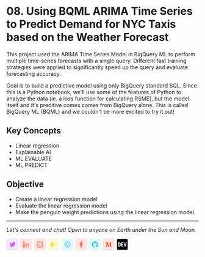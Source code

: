 # 08. Using BQML ARIMA Time Series to Predict Demand for NYC Taxis based on the Weather Forecast

This project used the ARIMA Time Series Model in BigQuery ML to perform multiple time-series forecasts with a single query. Different fast training strategies were applied to significantly speed up the query and evaluate forecasting accuracy. 

Goal is to build a predictive model using only BigQuery standard SQL. Since this is a Python notebook, we'll use some of the features of Python to analyze the data (ie. a loss function for calculating RSME), but the model itself and it's preditive comes comes from BigQuery alone. This is called BigQuery ML (BQML) and we couldn't be more excited to try it out!

Key Concepts
------------
- Linear regression 
- Explainable AI
- ML.EVALUATE
- ML PREDICT

Objective
------------
- Create a linear regression model 
- Evaluate the linear regression model 
- Make the penguin weight predictions using the linear regression model. 

--------------------------------------------------------------------------------

_Let's connect and chat! Open to anyone on Earth under the Sun and Moon._

[![](https://github.com/paulycloud/paulycloud/blob/main/assets/twitter.png)](https://twitter.com/paulycloud) [![](https://github.com/paulycloud/paulycloud/blob/main/assets/linkedin.png)](https://www.linkedin.com/in/paulmkamau/) [![](https://github.com/paulycloud/paulycloud/blob/main/assets/insta.png)](https://www.instagram.com/paulykamau) [![](https://github.com/paulycloud/paulycloud/blob/main/assets/behance.png)](https://www.behance.net/paulycloud) [![](https://github.com/paulycloud/paulycloud/blob/main/assets/dribbble.png)](https://dribbble.com/paulycloud) [![](https://github.com/paulycloud/paulycloud/blob/main/assets/facebook.png)](https://www.facebook.com/paul.m.kamau.3/) [![](https://github.com/paulycloud/paulycloud/blob/main/assets/github.png)](https://github.com/paulycloud) [![](https://github.com/paulycloud/paulycloud/blob/main/assets/medium.png)](https://medium.com/@paulkamau) [![](https://github.com/paulycloud/paulycloud/blob/main/assets/dev.png)](https://dev.to/paulycloud)